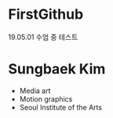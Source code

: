 # FirstGithub
19.05.01 수업 중 테스트

# Sungbaek Kim
 * Media art
 * Motion graphics
 * Seoul Institute of the Arts
